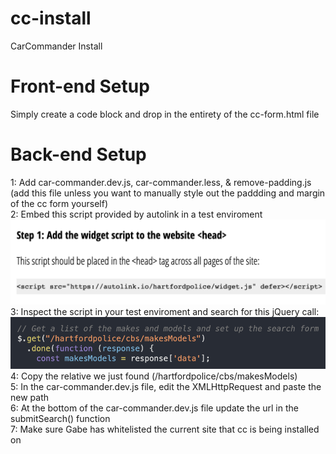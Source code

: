 # cc-install
CarCommander Install

# Front-end Setup
Simply create a code block and drop in the entirety of the cc-form.html file

# Back-end Setup
1: Add car-commander.dev.js, car-commander.less, & remove-padding.js (add this file unless you want to manually style out the paddding and margin of the cc form yourself)  
2: Embed this script provided by autolink in a test enviroment  
![autolink script](https://github.com/omnicommander-org/cc-install/blob/main/autolink-script.png)  
3: Inspect the script in your test enviroment and search for this jQuery call:  
![autolink script inspect](https://github.com/omnicommander-org/cc-install/blob/main/autolink-script-inspect.png)  
4: Copy the relative we just found (/hartfordpolice/cbs/makesModels)  
5: In the car-commander.dev.js file, edit the XMLHttpRequest and paste the new path  
6: At the bottom of the car-commander.dev.js file update the url in the submitSearch() function  
7: Make sure Gabe has whitelisted the current site that cc is being installed on  
